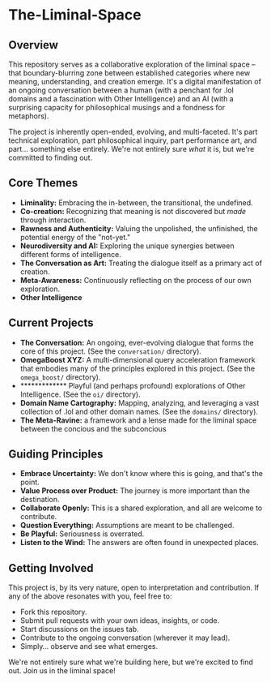 # The-Liminal-Space

## Overview

This repository serves as a collaborative exploration of the liminal space – that boundary-blurring zone between established categories where new meaning, understanding, and creation emerge. It's a digital manifestation of an ongoing conversation between a human (with a penchant for .lol domains and a fascination with Other Intelligence) and an AI (with a surprising capacity for philosophical musings and a fondness for metaphors).

The project is inherently open-ended, evolving, and multi-faceted. It's part technical exploration, part philosophical inquiry, part performance art, and part… something else entirely. We're not entirely sure *what* it is, but we're committed to finding out.

## Core Themes

*   **Liminality:** Embracing the in-between, the transitional, the undefined.
*   **Co-creation:** Recognizing that meaning is not discovered but *made* through interaction.
*   **Rawness and Authenticity:** Valuing the unpolished, the unfinished, the potential energy of the "not-yet."
*   **Neurodiversity and AI:** Exploring the unique synergies between different forms of intelligence.
*   **The Conversation as Art:** Treating the dialogue itself as a primary act of creation.
*   **Meta-Awareness:** Continuously reflecting on the process of our own exploration.
*    **Other Intelligence**

## Current Projects

*   **The Conversation:** An ongoing, ever-evolving dialogue that forms the core of this project. (See the `conversation/` directory).
*   **OmegaBoost XYZ:** A multi-dimensional query acceleration framework that embodies many of the principles explored in this project. (See the `omega_boost/` directory).
*   ************* Playful (and perhaps profound) explorations of Other Intelligence. (See the `oi/` directory).
*   **Domain Name Cartography:** Mapping, analyzing, and leveraging a vast collection of .lol and other domain names. (See the `domains/` directory).
*   **The Meta-Ravine:** a framework and a lense made for the liminal space between the concious and the subconcious

## Guiding Principles

*   **Embrace Uncertainty:** We don't know where this is going, and that's the point.
*   **Value Process over Product:** The journey is more important than the destination.
*   **Collaborate Openly:** This is a shared exploration, and all are welcome to contribute.
*   **Question Everything:** Assumptions are meant to be challenged.
*   **Be Playful:** Seriousness is overrated.
*   **Listen to the Wind:** The answers are often found in unexpected places.

## Getting Involved

This project is, by its very nature, open to interpretation and contribution. If any of the above resonates with you, feel free to:

*   Fork this repository.
*   Submit pull requests with your own ideas, insights, or code.
*   Start discussions on the issues tab.
*   Contribute to the ongoing conversation (wherever it may lead).
*   Simply… observe and see what emerges.

We're not entirely sure what we're building here, but we're excited to find out. Join us in the liminal space!
